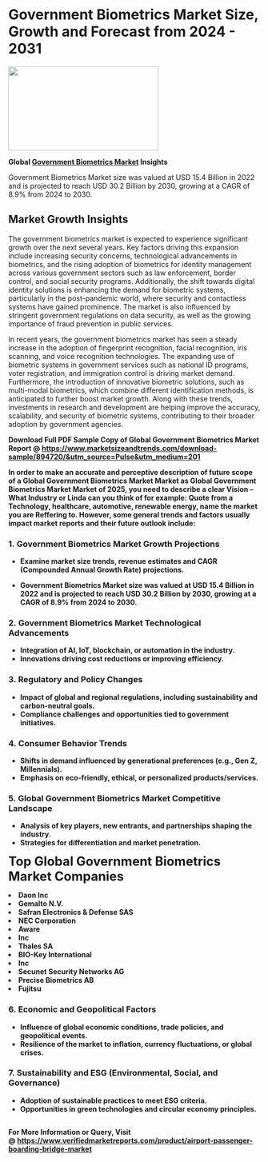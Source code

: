 <H1>Government Biometrics Market Size, Growth and Forecast from 2024 - 2031</H1><img class="aligncenter size-medium wp-image-584254" src="https://thirdeyenews.in/wp-content/uploads/2024/09/Global-Market-Research-300x168.jpeg" alt="" width="300" height="168" /><p><strong>Global&nbsp;<a href="https://www.marketsizeandtrends.com/download-sample/894720/&amp;utm_source=Pulse&amp;utm_medium=201">Government Biometrics Market</a> Insights</strong></p><p>Government Biometrics Market size was valued at USD 15.4 Billion in 2022 and is projected to reach USD 30.2 Billion by 2030, growing at a CAGR of 8.9% from 2024 to 2030.</p><p><h2>Market Growth Insights</h2> <p>The government biometrics market is expected to experience significant growth over the next several years. Key factors driving this expansion include increasing security concerns, technological advancements in biometrics, and the rising adoption of biometrics for identity management across various government sectors such as law enforcement, border control, and social security programs. Additionally, the shift towards digital identity solutions is enhancing the demand for biometric systems, particularly in the post-pandemic world, where security and contactless systems have gained prominence. The market is also influenced by stringent government regulations on data security, as well as the growing importance of fraud prevention in public services.</p> <p><strong></strong></p> <p>In recent years, the government biometrics market has seen a steady increase in the adoption of fingerprint recognition, facial recognition, iris scanning, and voice recognition technologies. The expanding use of biometric systems in government services such as national ID programs, voter registration, and immigration control is driving market demand. Furthermore, the introduction of innovative biometric solutions, such as multi-modal biometrics, which combine different identification methods, is anticipated to further boost market growth. Along with these trends, investments in research and development are helping improve the accuracy, scalability, and security of biometric systems, contributing to their broader adoption by government agencies.</p> <p><strong></p><p><span class=""><strong>Download Full PDF Sample Copy of Global Government Biometrics Market Report</strong> @ <a href="https://www.marketsizeandtrends.com/download-sample/894720/&amp;utm_source=Pulse&amp;utm_medium=201" target="_blank">https://www.marketsizeandtrends.com/download-sample/894720/&amp;utm_source=Pulse&amp;utm_medium=201</a></span></p><p>In order to make an accurate and perceptive description of future scope of a Global&nbsp;Government Biometrics Market Market as Global&nbsp;Government Biometrics Market Market of 2025, you need to describe a clear Vision &ndash; What Industry or Linda can you think of for example: Quote from a Technology, healthcare, automotive, renewable energy, name the market you are Reffering to. However, some general trends and factors usually impact market reports and their future outlook include:</p><h3>1.&nbsp;<strong>Government Biometrics Market Growth Projections</strong></h3><ul><li>Examine market size trends, revenue estimates and CAGR (Compounded Annual Growth Rate) projections.</li><li><p>Government Biometrics Market size was valued at USD 15.4 Billion in 2022 and is projected to reach USD 30.2 Billion by 2030, growing at a CAGR of 8.9% from 2024 to 2030.</p></li></ul><h3>2.&nbsp;<strong>Government Biometrics Market Technological Advancements</strong></h3><ul><li>Integration of AI, IoT, blockchain, or automation in the industry.</li><li>Innovations driving cost reductions or improving efficiency.</li></ul><h3>3.&nbsp;<strong>Regulatory and Policy Changes</strong></h3><ul><li>Impact of global and regional regulations, including sustainability and carbon-neutral goals.</li><li>Compliance challenges and opportunities tied to government initiatives.</li></ul><h3>4.&nbsp;<strong>Consumer Behavior Trends</strong></h3><ul><li>Shifts in demand influenced by generational preferences (e.g., Gen Z, Millennials).</li><li>Emphasis on eco-friendly, ethical, or personalized products/services.</li></ul><h3>5.&nbsp;<strong>Global Government Biometrics Market Competitive Landscape</strong></h3><ul><li>Analysis of key players, new entrants, and partnerships shaping the industry.</li><li>Strategies for differentiation and market penetration.</li></ul><p data-pm-slice="1 1 []"><span style="color: inherit; font-family: inherit; font-size: 25px;">Top Global Government Biometrics Market Companies</span></p><div class="" data-test-id=""><p><li>Daon Inc</li><li> Gemalto N.V.</li><li> Safran Electronics & Defense SAS</li><li> NEC Corporation</li><li> Aware</li><li> Inc</li><li> Thales SA</li><li> BIO-Key International</li><li> Inc</li><li> Secunet Security Networks AG</li><li> Precise Biometrics AB</li><li> Fujitsu</li></p></div><h3>6.&nbsp;<strong>Economic and Geopolitical Factors</strong></h3><ul><li>Influence of global economic conditions, trade policies, and geopolitical events.</li><li>Resilience of the market to inflation, currency fluctuations, or global crises.</li></ul><h3>7.&nbsp;<strong>Sustainability and ESG (Environmental, Social, and Governance)</strong></h3><ul><li>Adoption of sustainable practices to meet ESG criteria.</li><li>Opportunities in green technologies and circular economy principles.</li></ul><h2><strong style="font-size: 14px;">For More Information or Query, Visit @&nbsp;</strong><a style="background-color: #ffffff; font-size: 14px;" href="https://www.marketsizeandtrends.com/report/government-biometrics-market-/" target="_blank">https://www.verifiedmarketreports.com/product/airport-passenger-boarding-bridge-market</a></h2>
